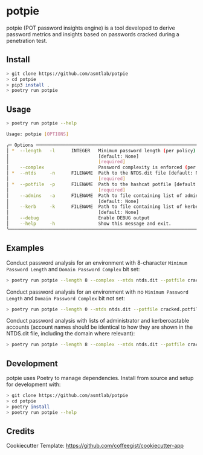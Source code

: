 # potpie
potpie (POT password insights engine) is a tool developed to derive password metrics and insights based on passwords cracked during a penetration test.


## Install
```sh
> git clone https://github.com/asmtlab/potpie
> cd potpie
> pip3 install .
> poetry run potpie
```

## Usage
```sh
> poetry run potpie --help

Usage: potpie [OPTIONS]

╭─ Options ────────────────────────────────────────────────────────────────────────────────╮
│ *  --length   -l      INTEGER   Minimum password length (per policy)                     │
│                                 [default: None]                                          │
│                                 [required]                                               │
│    --complex                    Password complexity is enforced (per policy)             │
│ *  --ntds     -n      FILENAME  Path to the NTDS.dit file [default: None]                │
│                                 [required]                                               │
│ *  --potfile  -p      FILENAME  Path to the hashcat potfile [default: None]              │
│                                 [required]                                               │
│    --admins   -a      FILENAME  Path to file containing list of administrators           │
│                                 [default: None]                                          │
│    --kerb     -k      FILENAME  Path to file containing list of kerberoastable accounts  │
│                                 [default: None]                                          │
│    --debug                      Enable DEBUG output                                      │
│    --help     -h                Show this message and exit.                              │
╰──────────────────────────────────────────────────────────────────────────────────────────╯
```

## Examples
Conduct password analysis for an environment with 8-character `Minimum Password Length` and `Domain Password Complex` bit set:
```sh
> poetry run potpie --length 8 --complex --ntds ntds.dit --potfile cracked.potfile
```

Conduct password analysis for an environment with no `Minimum Password Length` and `Domain Password Complex` bit not set:
```sh
> poetry run potpie --length 0 --ntds ntds.dit --potfile cracked.potfile
```
Conduct password analysis with lists of administrator and kerberoastable accounts (account names should be identical to how they are shown in the NTDS.dit file, including the domain where relevant):
```sh
> poetry run potpie --length 8 --complex --ntds ntds.dit --potfile cracked.potfile --admins admins.txt --kerb kerberoastable.txt
```

## Development
potpie uses Poetry to manage dependencies. Install from source and setup for development with:
```sh
> git clone https://github.com/asmtlab/potpie
> cd potpie
> poetry install
> poetry run potpie --help
```

## Credits
Cookiecutter Template: https://github.com/coffeegist/cookiecutter-app
